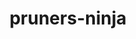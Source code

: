 ---
title: "pruners-ninja"
layout: cache
categories: [package, develop-2024-02-25]
meta: {"versions": ["1.0.1"], "compilers": ["gcc@=11.4.0", "gcc@=9.4.0", "oneapi@=2024.0.0"], "oss": ["ubuntu20.04", "ubuntu22.04"], "platforms": ["linux"], "targets": ["neoverse_v1", "neoverse_v2", "ppc64le", "x86_64_v3"], "stacks": ["e4s", "e4s-neoverse-v2", "e4s-neoverse_v1", "e4s-oneapi", "e4s-power", "root"], "num_specs": 5, "num_specs_by_stack": {"e4s-neoverse_v1": 1, "root": 5, "e4s-power": 1, "e4s": 1, "e4s-neoverse-v2": 1, "e4s-oneapi": 1}}
spec_details: [{"hash": "d2gxuwyhorix3uxqgpjag7n7waemjuab", "compiler": "gcc@=11.4.0", "versions": ["1.0.1"], "os": "ubuntu20.04", "platform": "linux", "target": "neoverse_v1", "variants": ["build_system=autotools", "patches=66619be"], "stacks": ["e4s-neoverse_v1", "root"], "size": "-", "tarball": "https://binaries.spack.io/develop-2024-02-25/build_cache/linux-ubuntu20.04-neoverse_v1/gcc-11.4.0/pruners-ninja-1.0.1/linux-ubuntu20.04-neoverse_v1-gcc-11.4.0-pruners-ninja-1.0.1-d2gxuwyhorix3uxqgpjag7n7waemjuab.spack"}, {"hash": "edlfi4hy4sp7zkwaxsisqnhoynpjevp3", "compiler": "gcc@=9.4.0", "versions": ["1.0.1"], "os": "ubuntu20.04", "platform": "linux", "target": "ppc64le", "variants": ["build_system=autotools", "patches=66619be"], "stacks": ["root", "e4s-power"], "size": "-", "tarball": "https://binaries.spack.io/develop-2024-02-25/build_cache/linux-ubuntu20.04-ppc64le/gcc-9.4.0/pruners-ninja-1.0.1/linux-ubuntu20.04-ppc64le-gcc-9.4.0-pruners-ninja-1.0.1-edlfi4hy4sp7zkwaxsisqnhoynpjevp3.spack"}, {"hash": "23xuz6a4x7yovtpw2qbmf4ipevfhahdc", "compiler": "gcc@=11.4.0", "versions": ["1.0.1"], "os": "ubuntu20.04", "platform": "linux", "target": "x86_64_v3", "variants": ["build_system=autotools", "patches=66619be"], "stacks": ["e4s", "root"], "size": "-", "tarball": "https://binaries.spack.io/develop-2024-02-25/build_cache/linux-ubuntu20.04-x86_64_v3/gcc-11.4.0/pruners-ninja-1.0.1/linux-ubuntu20.04-x86_64_v3-gcc-11.4.0-pruners-ninja-1.0.1-23xuz6a4x7yovtpw2qbmf4ipevfhahdc.spack"}, {"hash": "ayjntmtalgx5t75opy3oytoqud5uwusm", "compiler": "gcc@=11.4.0", "versions": ["1.0.1"], "os": "ubuntu22.04", "platform": "linux", "target": "neoverse_v2", "variants": ["build_system=autotools", "patches=66619be"], "stacks": ["root", "e4s-neoverse-v2"], "size": "-", "tarball": "https://binaries.spack.io/develop-2024-02-25/build_cache/linux-ubuntu22.04-neoverse_v2/gcc-11.4.0/pruners-ninja-1.0.1/linux-ubuntu22.04-neoverse_v2-gcc-11.4.0-pruners-ninja-1.0.1-ayjntmtalgx5t75opy3oytoqud5uwusm.spack"}, {"hash": "jclvx3nukij7tpluzkgziijwsqu2h3ew", "compiler": "oneapi@=2024.0.0", "versions": ["1.0.1"], "os": "ubuntu22.04", "platform": "linux", "target": "x86_64_v3", "variants": ["build_system=autotools", "patches=66619be"], "stacks": ["e4s-oneapi", "root"], "size": "-", "tarball": "https://binaries.spack.io/develop-2024-02-25/build_cache/linux-ubuntu22.04-x86_64_v3/oneapi-2024.0.0/pruners-ninja-1.0.1/linux-ubuntu22.04-x86_64_v3-oneapi-2024.0.0-pruners-ninja-1.0.1-jclvx3nukij7tpluzkgziijwsqu2h3ew.spack"}]
---